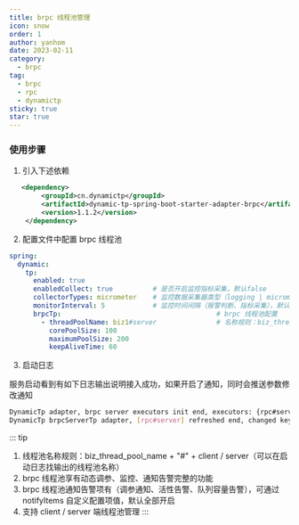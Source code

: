 ```yaml
---
title: brpc 线程池管理
icon: snow
order: 1
author: yanhom
date: 2023-02-11
category:
  - brpc
tag:
  - brpc
  - rpc
  - dynamictp
sticky: true
star: true
---
```


<div class="wwads-cn wwads-vertical wwads-sticky" data-id="212" style="max-width:180px"></div>

### 使用步骤

1. 引入下述依赖

```xml
   <dependency>
        <groupId>cn.dynamictp</groupId>
        <artifactId>dynamic-tp-spring-boot-starter-adapter-brpc</artifactId>
        <version>1.1.2</version>
    </dependency>
```

2. 配置文件中配置 brpc 线程池

```yaml
spring:
  dynamic:
    tp:
      enabled: true
      enabledCollect: true          # 是否开启监控指标采集，默认false
      collectorTypes: micrometer    # 监控数据采集器类型（logging | micrometer | internal_logging），默认micrometer
      monitorInterval: 5            # 监控时间间隔（报警判断、指标采集），默认5s
      brpcTp:                                       # brpc 线程池配置
        - threadPoolName: biz1#server               # 名称规则：biz_thread_pool_name + "#" + client/server
          corePoolSize: 100
          maximumPoolSize: 200
          keepAliveTime: 60
```

3. 启动日志

服务启动看到有如下日志输出说明接入成功，如果开启了通知，同时会推送参数修改通知

```bash
DynamicTp adapter, brpc server executors init end, executors: {rpc#server=ExecutorWrapper(threadPoolName=rpc#server, executor=java.util.concurrent.ThreadPoolExecutor@162475a[Running, pool size = 0, active threads = 0, queued tasks = 0, completed tasks = 0], threadPoolAliasName=null, notifyItems=[NotifyItem(platforms=null, enabled=true, type=liveness, threshold=70, interval=120, clusterLimit=1), NotifyItem(platforms=null, enabled=true, type=change, threshold=0, interval=1, clusterLimit=1), NotifyItem(platforms=null, enabled=true, type=capacity, threshold=70, interval=120, clusterLimit=1)], notifyEnabled=true)}
DynamicTp brpcServerTp adapter, [rpc#server] refreshed end, changed keys: [corePoolSize, maxPoolSize], corePoolSize: [17 => 100], maxPoolSize: [500 => 200], keepAliveTime: [60 => 60]
```

::: tip

1. 线程池名称规则：biz_thread_pool_name + "#" + client / server（可以在启动日志找输出的线程池名称）
2. brpc 线程池享有动态调参、监控、通知告警完整的功能
3. brpc 线程池通知告警项有（调参通知、活性告警、队列容量告警），可通过 notifyItems 自定义配置项值，默认全部开启
4. 支持 client / server 端线程池管理
:::